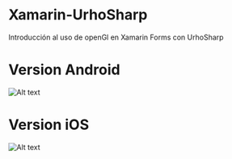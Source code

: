 # Xamarin-UrhoSharp
Introducción al uso de openGl  en Xamarin Forms con UrhoSharp



# Version Android

 ![Alt text](relative/path/to/img/Android.png?raw=true "Version Android")

# Version iOS

 ![Alt text](relative/path/to/img/iOS.png?raw=true "Version iOS") 